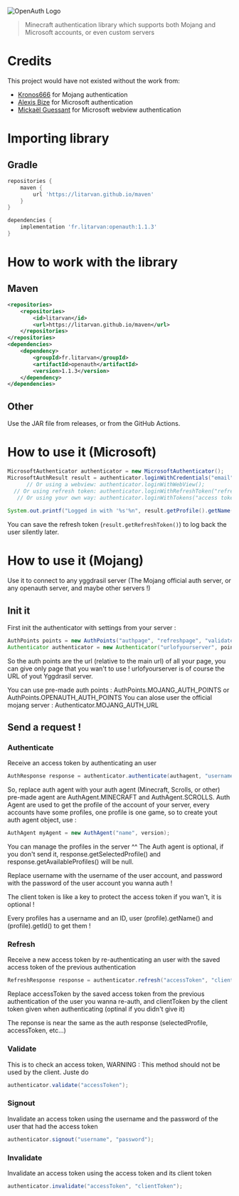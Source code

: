 ![OpenAuth Logo](https://github.com/Litarvan/OpenAuth/raw/master/banner.png)

> Minecraft authentication library which supports both Mojang and Microsoft accounts, or even custom servers

# Credits

This project would have not existed without the work from:

 - [Kronos666](https://github.com/Kronos666) for Mojang authentication
 - [Alexis Bize](https://github.com/Alexis-Bize) for Microsoft authentication
 - [Mickaël Guessant](https://github.com/mguessan) for Microsoft webview authentication

# Importing library

## Gradle
```gradle
repositories {
    maven {
        url 'https://litarvan.github.io/maven'
    }
}

dependencies {
    implementation 'fr.litarvan:openauth:1.1.3'
}
```

# How to work with the library
## Maven
```xml
<repositories>
    <repositories>
        <id>litarvan</id>
        <url>https://litarvan.github.io/maven</url>
    </repositories>
</repositories>
<dependencies>
    <dependency>
        <groupId>fr.litarvan</groupId>
        <artifactId>openauth</artifactId>
        <version>1.1.3</version>
    </dependency>
</dependencies>
```
## Other
Use the JAR file from releases, or from the GitHub Actions.

# How to use it (Microsoft)

```java
MicrosoftAuthenticator authenticator = new MicrosoftAuthenticator();
MicrosoftAuthResult result = authenticator.loginWithCredentials("email", "password");
      // Or using a webview: authenticator.loginWithWebView();
  // Or using refresh token: authenticator.loginWithRefreshToken("refresh token");
   // Or using your own way: authenticator.loginWithTokens("access token", "refresh token");
        
System.out.printf("Logged in with '%s'%n", result.getProfile().getName());
```

You can save the refresh token (`result.getRefreshToken()`) to log back the user silently later.

# How to use it (Mojang)
Use it to connect to any yggdrasil server (The Mojang official auth server, or any openauth server, and maybe other servers !)

## Init it
First init the authenticator with settings from your server : 
```java
AuthPoints points = new AuthPoints("authpage", "refreshpage", "validatepage", "signoutpage", "invalidatepage");
Authenticator authenticator = new Authenticator("urlofyourserver", points);
```

So the auth points are the url (relative to the main url) of all your page, you can give only page that you wan't to use !
urlofyourserver is of course the URL of yout Yggdrasil server.

You can use pre-made auth points : AuthPoints.MOJANG_AUTH_POINTS or AuthPoints.OPENAUTH_AUTH_POINTS
You can alose user the official mojang server : Authenticator.MOJANG_AUTH_URL

## Send a request !
### Authenticate
Receive an access token by authenticating an user
```java
AuthResponse response = authenticator.authenticate(authagent, "username", "password", "clientToken");
```

So, replace auth agent with your auth agent (Minecraft, Scrolls, or other) pre-made agent are AuthAgent.MINECRAFT and AuthAgent.SCROLLS. Auth Agent are used to get the profile of the account of your server, every accounts have some profiles, one profile is one game, so to create yout auth agent object, use :
```java
AuthAgent myAgent = new AuthAgent("name", version);
```
You can manage the profiles in the server ^^
The Auth agent is optional, if you don't send it, response.getSelectedProfile() and response.getAvailableProfiles() will be null.

Replace username with the username of the user account, and password with the password of the user account you wanna auth !

The client token is like a key to protect the access token if you wan't, it is optional !

Every profiles has a username and an ID, user (profile).getName() and (profile).getId() to get them !

### Refresh
Receive a new access token by re-authenticating an user with the saved access token of the previous authentication
```java
RefreshResponse response = authenticator.refresh("accessToken", "clientToken");
```

Replace accessToken by the saved access token from the previous authentication of the user you wanna re-auth, and clientToken by the client token given when authenticating (optinal if you didn't give it)

The reponse is near the same as the auth response (selectedProfile, accessToken, etc...)

### Validate
This is to check an access token, WARNING : This method should not be used by the client. Juste do
```java
authenticator.validate("accessToken");
```

### Signout
Invalidate an access token using the username and the password of the user that had the access token
```java
authenticator.signout("username", "password");
```

### Invalidate
Invalidate an access token using the access token and its client token
```java
authenticator.invalidate("accessToken", "clientToken");
```
